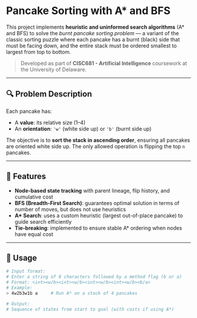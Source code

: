 # Pancake Sorting with A\* and BFS

This project implements **heuristic and uninformed search algorithms** (A\* and BFS) to solve the *burnt pancake sorting problem* — a variant of the classic sorting puzzle where each pancake has a burnt (black) side that must be facing down, and the entire stack must be ordered smallest to largest from top to bottom.

> Developed as part of **CISC681 - Artificial Intelligence** coursework at the University of Delaware.

---

## 🔍 Problem Description

Each pancake has:
- A **value**: its relative size (1–4)
- An **orientation**: `'w'` (white side up) or `'b'` (burnt side up)

The objective is to **sort the stack in ascending order**, ensuring all pancakes are oriented white side up. The only allowed operation is flipping the top `n` pancakes.

---

## 🧩 Features

- **Node-based state tracking** with parent lineage, flip history, and cumulative cost
- **BFS (Breadth-First Search)**: guarantees optimal solution in terms of number of moves, but does not use heuristics
- **A\* Search**: uses a custom heuristic (largest out-of-place pancake) to guide search efficiently
- **Tie-breaking**: implemented to ensure stable A\* ordering when nodes have equal cost

---

## 🚀 Usage

```bash
# Input format:
# Enter a string of 8 characters followed by a method flag (b or a)
# Format: <int><w/b><int><w/b><int><w/b><int><w/b><b/a>
# Example:
> 4w2b3w1b a     # Run A* on a stack of 4 pancakes

# Output:
# Sequence of states from start to goal (with costs if using A*)
